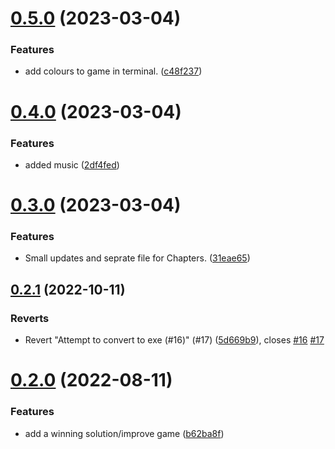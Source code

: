# [0.5.0](https://github.com/KendallDoesCoding/Choose-Your-Own-Adventure-Game/compare/v0.4.0...v0.5.0) (2023-03-04)


### Features

* add colours to game in terminal. ([c48f237](https://github.com/KendallDoesCoding/Choose-Your-Own-Adventure-Game/commit/c48f237077247a3322f90d3e02e7e62c8ae58e77))



# [0.4.0](https://github.com/KendallDoesCoding/Choose-Your-Own-Adventure-Game/compare/v0.3.0...v0.4.0) (2023-03-04)


### Features

* added music ([2df4fed](https://github.com/KendallDoesCoding/Choose-Your-Own-Adventure-Game/commit/2df4fedd7828f161cd3f850f00ad5adf4e10f979))



# [0.3.0](https://github.com/KendallDoesCoding/Choose-Your-Own-Adventure-Game/compare/v0.2.1...v0.3.0) (2023-03-04)


### Features

* Small updates and seprate file for Chapters. ([31eae65](https://github.com/KendallDoesCoding/Choose-Your-Own-Adventure-Game/commit/31eae654862553d0d05ff0fb9baa5644bd59fafd))



## [0.2.1](https://github.com/KendallDoesCoding/Choose-Your-Own-Adventure-Game/compare/v0.2.0...v0.2.1) (2022-10-11)


### Reverts

* Revert "Attempt to convert to exe (#16)" (#17) ([5d669b9](https://github.com/KendallDoesCoding/Choose-Your-Own-Adventure-Game/commit/5d669b9d53cb12fe3412a9757253a27e15cbb5ec)), closes [#16](https://github.com/KendallDoesCoding/Choose-Your-Own-Adventure-Game/issues/16) [#17](https://github.com/KendallDoesCoding/Choose-Your-Own-Adventure-Game/issues/17)



# [0.2.0](https://github.com/KendallDoesCoding/Choose-Your-Own-Adventure-Game/compare/v0.1.0...v0.2.0) (2022-08-11)


### Features

* add a winning solution/improve game ([b62ba8f](https://github.com/KendallDoesCoding/Choose-Your-Own-Adventure-Game/commit/b62ba8f5b8b7c83b99e5a7136234d4037e7a7a60))




